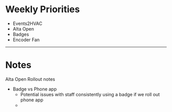 # Weekly Priorities
- Events2HVAC
- Alta Open
- Badges
- Encoder Fan
---
# Notes
Alta Open Rollout notes
- Badge vs Phone app
	- Potential issues with staff consistently using a badge if we roll out phone app
	- 
